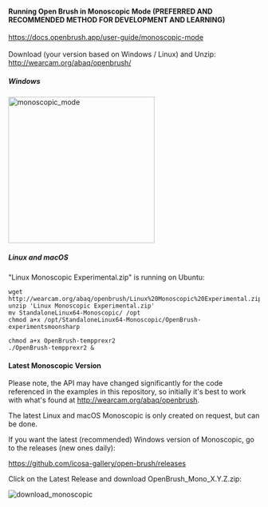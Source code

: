 #### Running Open Brush in Monoscopic Mode (PREFERRED AND RECOMMENDED METHOD FOR DEVELOPMENT AND LEARNING)
https://docs.openbrush.app/user-guide/monoscopic-mode
<br />
<br />
Download (your version based on Windows / Linux) and Unzip:
<br />
http://wearcam.org/abaq/openbrush/

##### Windows
<img width="293" alt="monoscopic_mode" src="https://github.com/dwillington/open-brush/assets/8038214/039fe6a2-5ea5-4fe7-ae87-dadf4162fd85">
<br />

##### Linux and macOS
"Linux Monoscopic Experimental.zip" is running on Ubuntu:

```
wget http://wearcam.org/abaq/openbrush/Linux%20Monoscopic%20Experimental.zip
unzip 'Linux Monoscopic Experimental.zip'
mv StandaloneLinux64-Monoscopic/ /opt
chmod a+x /opt/StandaloneLinux64-Monoscopic/OpenBrush-experimentsmoonsharp

chmod a+x OpenBrush-tempprexr2
./OpenBrush-tempprexr2 &
```



#### Latest Monoscopic Version
Please note, the API may have changed significantly for the code referenced in the examples in this repository, so initially it's best to work with what's found at http://wearcam.org/abaq/openbrush.


The latest Linux and macOS Monoscopic is only created on request, but can be done. 

If you want the latest (recommended) Windows version of Monoscopic, go to the releases (new ones daily):

https://github.com/icosa-gallery/open-brush/releases

Click on the Latest Release and download OpenBrush_Mono_X.Y.Z.zip:

![download_monoscopic](https://github.com/dwillington/open-brush/assets/8038214/eee75953-e14c-431d-ad52-3e298cc30e2e)

